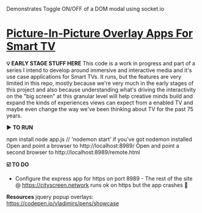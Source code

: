 Demonstrates Toggle ON/OFF of a DOM modal using socket.io

# [Picture-In-Picture Overlay Apps For Smart TV](https://chrisberno.net/post/socket-modals/)

**💡 EARLY STAGE STUFF HERE**
This code is a work in progress and part of a series I intend to develop around immersive and interactive media and it's use case applications for Smart TVs. It runs, but the features are very limited in this repo, mostly because we're very much in the early stages of this project and also because understanding what's driving the interactivity on the "big screen" at this granular level will help creative minds build and expand the kinds of experiences views can expect from a enabled TV and maybe even change the way we've been thinking about TV for the past 75 years.  

**▶️ TO RUN**

npm install
node app.js  // 'nodemon start' if you've got nodemon installed
Open and point a browser to http://localhost:8989/
Open and point a second browser to http://localhost:8989/remote.html

**☑️ TO DO**
- Configure the express app for https on port 8989 - The rest of the site @ https://cityscreen.network runs ok on https but the app crashes 🧐




**Resources**
jquery popup overlays: https://codepen.io/vladimirs/pens/showcase
